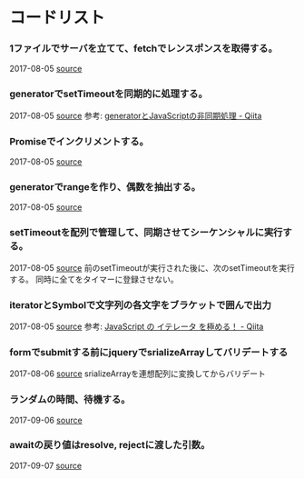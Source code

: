 # コードリスト

### 1ファイルでサーバを立てて、fetchでレンスポンスを取得する。
2017-08-05 [source](./2017-08-05_build_http_server_and_fetch_its_response_in_only_a_file.js)

### generatorでsetTimeoutを同期的に処理する。
2017-08-05 [source](./2017-08-05_deal_settimeout_synchrnously_with_generator.js)
参考: [generatorとJavaScriptの非同期処理 \- Qiita](http://qiita.com/hitsujiwool/items/316f3e8a41fb7dc3a119)

### Promiseでインクリメントする。
2017-08-05 [source](./2017-08-05_increment_with_promise.js)

### generatorでrangeを作り、偶数を抽出する。
2017-08-05 [source](./2017-08-05_make_range_and_filter_extract_odd_with_generator.js)

### setTimeoutを配列で管理して、同期させてシーケンシャルに実行する。
2017-08-05 [source](./2017-08-05_manage_settimeout_with_array_for_sequence.js)
前のsetTimeoutが実行された後に、次のsetTimeoutを実行する。
同時に全てをタイマーに登録させない。

### iteratorとSymbolで文字列の各文字をブラケットで囲んで出力
2017-08-05 [source](./2017-08-05_out_chars_surrounded_with_bracket_by_iterator_and_Symbol.js)
参考: [JavaScript の イテレータ を極める！ \- Qiita](http://qiita.com/kura07/items/cf168a7ea20e8c2554c6)

### formでsubmitする前にjqueryでsrializeArrayしてバリデートする
2017-08-06 [source](./2017-08-06_sealizeArray_of_jquery_form_to_validate_it_before_submit/index.html)
srializeArrayを連想配列に変換してからバリデート

### ランダムの時間、待機する。
2017-09-06 [source](./2017-09-06_wait_random_time.js)

### awaitの戻り値はresolve, rejectに渡した引数。
2017-09-07 [source](./2017-09-07_return_of_await_is_argument_passing_to_resolve_and_reject.js)